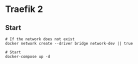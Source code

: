 # Traefik 2

## Start
```
# If the network does not exist
docker network create --driver bridge network-dev || true

# Start
docker-compose up -d
```
